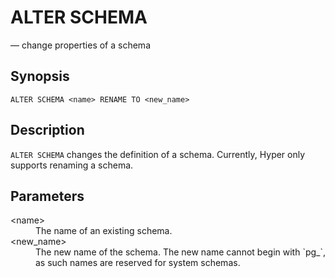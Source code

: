 # ALTER SCHEMA

— change properties of a schema

## Synopsis

```sql_template
ALTER SCHEMA <name> RENAME TO <new_name>
```

## Description

`ALTER SCHEMA` changes the definition of a schema. Currently, Hyper only
supports renaming a schema.

## Parameters

<dl>
    <dt>&lt;name&gt;</dt>
    <dd>The name of an existing schema.</dd>
    <dt>&lt;new_name&gt;</dt>
    <dd>The new name of the schema. The new name cannot begin with `pg_`, as
    such names are reserved for system schemas.</dd>
</dl>